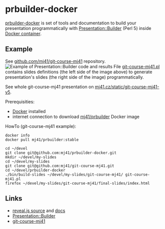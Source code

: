 prbuilder-docker
================

[prbuilder-docker](https://github.com/mj41/prbuilder-docker) is set of tools and documentation to build your presentation programmatically with [Presentation::Builder](https://github.com/mj41/Presentation-Builder) (Perl 5) inside [Docker container](https://registry.hub.docker.com/u/mj41/prbuilder/).

Example
-------

See [github.com/mj41/git-course-mj41](https://github.com/mj41/git-course-mj41) repository. 
![Example of Presentation::Builder code and results](https://raw.githubusercontent.com/mj41/prbuilder-docker/master/docs/git-course-example.png)
File [git-course-mj41.pl](https://github.com/mj41/git-course-mj41/blob/master/git-course-mj41.pl#L200)
contains slides definitions (the left side of the image above) to generate presentation's slides 
(the right side of the image) programmatically.

See whole git-course-mj41 presentation on [mj41.cz/static/git-course-mj41-v5](http://mj41.cz/static/git-course-mj41-v5/).

Prerequisities:
* [Docker](https://docs.docker.com/) installed
* internet connection to download [mj41/prbuilder](https://registry.hub.docker.com/u/mj41/prbuilder/) Docker image

HowTo (git-course-mj41 example):

    docker info
    docker pull mj41/prbuilder:stable

    cd ~/devel
    git clone git@github.com:mj41/prbuilder-docker.git
    mkdir ~/devel/my-slides
    cd ~/devel/my-slides
    git clone git@github.com:mj41/git-course-mj41.git
    cd ~/devel/prbuilder-docker
    ./bin/build-slides ~/devel/my-slides/git-course-mj41/ git-course-mj41.pl
    firefox ~/devel/my-slides/git-course-mj41/final-slides/index.html

Links
-----

* [reveal.js source](https://github.com/hakimel/reveal.js) and [docs](http://lab.hakim.se/reveal-js/#/) 
* [Presentation::Builder](https://github.com/mj41/Presentation-Builder)
* [git-course-mj41](https://github.com/mj41/git-course-mj41)
